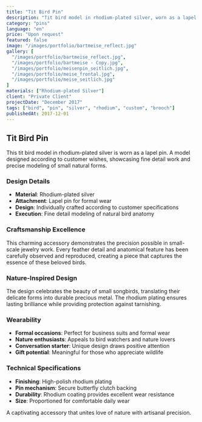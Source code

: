 ```yaml
---
title: "Tit Bird Pin"
description: "Tit bird model in rhodium-plated silver, worn as a lapel pin. An individual model designed according to customer wishes."
category: "pins"
language: "en"
price: "Upon request"
featured: false
image: "/images/portfolio/bartmeise_reflect.jpg"
gallery: [
  "/images/portfolio/bartmeise_reflect.jpg",
  "/images/portfolio/bartmeise - Copy.jpg",
  "/images/portfolio/meisenpin_seitlich.jpg",
  "/images/portfolio/meise_frontal.jpg",
  "/images/portfolio/meise_seitlich.jpg"
]
materials: ["Rhodium-plated Silver"]
client: "Private Client"
projectDate: "December 2017"
tags: ["bird", "pin", "silver", "rhodium", "custom", "brooch"]
publishedAt: 2017-12-01
---
```


## Tit Bird Pin

This tit bird model in rhodium-plated silver is worn as a lapel pin. A model designed according to customer wishes, showcasing fine detail work and precise modeling of small natural forms.

### Design Details

- **Material**: Rhodium-plated silver
- **Attachment**: Lapel pin for formal wear
- **Design**: Individually crafted according to customer specifications
- **Execution**: Fine detail modeling of natural bird anatomy

### Craftsmanship Excellence

This charming accessory demonstrates the precision possible in small-scale jewelry work. Every feather detail and anatomical feature has been carefully observed and reproduced, creating a piece that captures the essence of these beloved birds.

### Nature-Inspired Design

The design celebrates the beauty of small songbirds, translating their delicate forms into durable precious metal. The rhodium plating ensures lasting brilliance while providing protection against tarnishing.

### Wearability

- **Formal occasions**: Perfect for business suits and formal wear
- **Nature enthusiasts**: Appeals to bird watchers and nature lovers
- **Conversation starter**: Unique design draws positive attention
- **Gift potential**: Meaningful for those who appreciate wildlife

### Technical Specifications

- **Finishing**: High-polish rhodium plating
- **Pin mechanism**: Secure butterfly clutch backing
- **Durability**: Rhodium coating provides excellent wear resistance
- **Size**: Proportioned for comfortable daily wear

A captivating accessory that unites love of nature with artisanal precision.